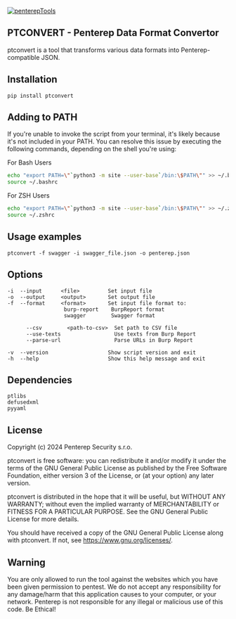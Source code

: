 [![penterepTools](https://www.penterep.com/external/penterepToolsLogo.png)](https://www.penterep.com/)


## PTCONVERT - Penterep Data Format Convertor

ptconvert is a tool that transforms various data formats into Penterep-compatible JSON.

## Installation

```
pip install ptconvert
```

## Adding to PATH
If you're unable to invoke the script from your terminal, it's likely because it's not included in your PATH. You can resolve this issue by executing the following commands, depending on the shell you're using:

For Bash Users
```bash
echo "export PATH=\"`python3 -m site --user-base`/bin:\$PATH\"" >> ~/.bashrc
source ~/.bashrc
```

For ZSH Users
```bash
echo "export PATH=\"`python3 -m site --user-base`/bin:\$PATH\"" >> ~/.zshrc
source ~/.zshrc
```

## Usage examples
```
ptconvert -f swagger -i swagger_file.json -o penterep.json
```

## Options
```
-i  --input      <file>         Set input file
-o  --output     <output>       Set output file
-f  --format     <format>       Set input file format to:
                  burp-report    BurpReport format
                  swagger        Swagger format

      --csv        <path-to-csv>  Set path to CSV file
      --use-texts                 Use texts from Burp Report
      --parse-url                 Parse URLs in Burp Report

-v  --version                   Show script version and exit
-h  --help                      Show this help message and exit
```

## Dependencies
```
ptlibs
defusedxml
pyyaml
```

## License

Copyright (c) 2024 Penterep Security s.r.o.

ptconvert is free software: you can redistribute it and/or modify
it under the terms of the GNU General Public License as published by
the Free Software Foundation, either version 3 of the License, or
(at your option) any later version.

ptconvert is distributed in the hope that it will be useful,
but WITHOUT ANY WARRANTY; without even the implied warranty of
MERCHANTABILITY or FITNESS FOR A PARTICULAR PURPOSE.  See the
GNU General Public License for more details.

You should have received a copy of the GNU General Public License
along with ptconvert.  If not, see <https://www.gnu.org/licenses/>.

## Warning

You are only allowed to run the tool against the websites which
you have been given permission to pentest. We do not accept any
responsibility for any damage/harm that this application causes to your
computer, or your network. Penterep is not responsible for any illegal
or malicious use of this code. Be Ethical!
